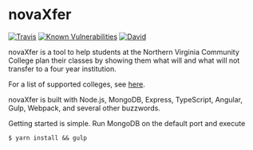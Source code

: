 # novaXfer

[![Travis](https://img.shields.io/travis/mattbdean/novaXfer.svg)](https://travis-ci.org/mattbdean/novaXfer)
[![Known Vulnerabilities](https://snyk.io/test/github/mattbdean/novaXfer/badge.svg)](https://snyk.io/test/github/mattbdean/novaxfer)
[![David](https://img.shields.io/david/mattbdean/novaXfer.svg)](https://david-dm.org/mattbdean/novaXfer)

novaXfer is a tool to help students at the Northern Virginia Community College plan their classes by showing them what will and what will not transfer to a four year institution.

For a list of supported colleges, see [here](https://github.com/mattbdean/novaXfer/tree/master/server/src/indexers).

novaXfer is built with Node.js, MongoDB, Express, TypeScript, Angular, Gulp, Webpack, and several other buzzwords.

Getting started is simple. Run MongoDB on the default port and execute

```shell
$ yarn install && gulp
```
